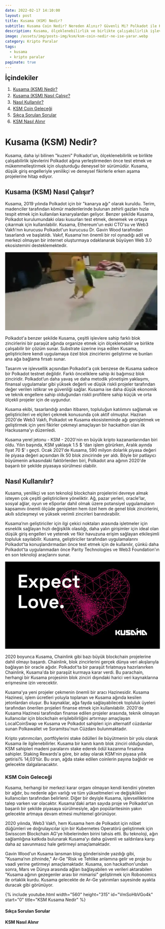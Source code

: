 ```yaml
---
date: 2022-02-17 14:10:00
layout: post
title: Kusama (KSM) Nedir?
subtitle: Kusama Coin Nedir? Nereden Alınır? Güvenli Mi? Polkadot ile Kusama Farkı Nedir? Kusama Coin yorum 2022
description: Kusama, ölçeklenebilirlik ve birlikte çalışabilirlik işlevlerini Polkadot ağına yerleştirmeden önce test etmek ve mükemmelleştirmek için oluşturduğu deneysel bir sürümüdür.
image: /assets/img/posts-img/ksm/ksm-coin-nedir-ne-ise-yarar.webp
category: Kripto Paralar
tags:
  - kusama
  - kripto paralar
paginate: true
---
```

<b style="text-align:center; font-size: 150%;">İçindekiler</b>
<ol style="margin: 0;">
	<li style="padding: 2px;"><a href="#1">Kusama (KSM) Nedir?</a></li>
	<li style="padding: 2px;"><a href="#2">Kusama (KSM) Nasıl Çalışır?</a></li>
	<li style="padding: 2px;"><a href="#3">Nasıl Kullanılır?</a></li>
	<li style="padding: 2px;"><a href="#4">KSM Coin Geleceği</a></li>
	<li style="padding: 2px;"><a href="#5">Sıkça Sorulan Sorular</a></li>
	<li style="padding: 2px;"><a href="#6">KSM Nasıl Alınır</a></li>
</ol>
<h1 id="1">Kusama (KSM) Nedir?</h1>
<p>
Kusama, daha iyi bilinen "kuzeni" Polkadot'un, ölçeklenebilirlik ve birlikte
çalışabilirlik işlevlerini Polkadot ağına yerleştirmeden önce test etmek ve
mükemmelleştirmek için oluşturduğu deneysel bir sürümüdür. Kusama, düşük giriş
engelleriyle yenilikçi ve deneysel fikirlerle erken aşama projelerine hitap
ediyor.
</p>
<h2 id="2">Kusama (KSM) Nasıl Çalışır?</h2>
<p>
Kusama, 2019 yılında Polkadot için bir "kanarya ağı" olarak kuruldu. Terim,
madenciler tarafından kömür madenlerinde bulunan zehirli gazları hızla tespit
etmek için kullanılan kanaryalardan geliyor. Benzer şekilde Kusama, Polkadot
kurulumundaki olası kusurları test etmek, denemek ve ortaya çıkarmak için
kullanılabilir. Kusama, Ethereum'un eski CTO'su ve Web3 Vakfı'nın kurucusu
Polkadot'un kurucusu Dr. Gavin Wood tarafından tasarlandı ve başlatıldı. Vakıf,
Kusama'nın önemli bir rol oynadığı adil ve merkezi olmayan bir internet
oluşturmaya odaklanarak büyüyen Web 3.0 ekosistemini desteklemektedir.
</p>
<picture>
  <source media="(min-width: 650px" srcset="/assets/img/posts-img/ksm/ksm-proje.webp">
  <img src="/assets/img/posts-img/ksm/ksm-gelecegi.webp" alt="1 kusama kaç dolar" style="width:auto;">
</picture>
<p>
Polkadot'a benzer şekilde Kusama, çeşitli işlevlere sahip farklı blok
zincirlerini bir paraşüt ağında organize etmek için ölçeklenebilir ve birlikte
çalışabilir bir çözüm sunar. Substrate üzerine inşa edilen Kusama,
geliştiricilere kendi uygulamaya özel blok zincirlerini geliştirme ve bunları
ana ağa bağlama fırsatı sunar.
</p>
<p>
Tasarım ve işlevsellik açısından Polkadot'a çok benzese de Kusama sadece bir
Polkadot testnet değildir. Farklı önceliklere sahip iki bağımsız blok
zinciridir. Polkadot’un daha yavaş ve daha metodik yönetişim yaklaşımı, finansal
uygulamalar gibi yüksek değerli ve düşük riskli projeler tarafından değer
verilen istikrar ve güvenliği sağlar. Kusama ise daha düşük ekonomik ve teknik
engellere sahip olduğundan riskli profillere sahip küçük ve orta ölçekli
projeler için de uygundur.
</p>
<p>
Kusama ekibi, tasarlandığı andan itibaren, topluluğun katılımını sağlamak ve
geliştiricileri ve elçileri çekmek konusunda çok aktif olmuştur. Haziran 2020'de
Web3 Vakfı, Polkadot ve Kusama ekosisteminde ağı genişletmek ve geliştirmek için
yeni fikirler çekmeyi amaçlayan bir hackathon olan ilk Hackusama'yı düzenledi.
</p>
<p>
Kusama yerel jetonu - KSM - 2020'nin en büyük kripto kazananlarından biri oldu.
Yılın başında, KSM yaklaşık 1.5 $ 'dan işlem görürken, Aralık ayında fiyat 70 $'
ı geçti. Ocak 2021'de Kusama, 590 milyon dolarlık piyasa değeri ile piyasa
değeri açısından ilk 50 blok zincirinde yer aldı. Böyle bir patlayıcı büyümenin
arkasındaki faktörlerden biri, Polkadot ana ağının 2020'de başarılı bir şekilde
piyasaya sürülmesi olabilir.
</p>
<h2 id="3">Nasıl Kullanılır?</h2>
<p>
Kusama, yenilikçi ve son teknoloji blockchain projelerini devreye almak isteyen
çok çeşitli geliştiricilere yöneliktir. Ağ, pazar yerleri, oracle'lar, sosyal
ağlar, oyun ve eSporlar dahil olmak üzere potansiyel uygulamaların kapsamını
önemli ölçüde genişleten hem özel hem de genel blok zincirlerini, akıllı
sözleşmeyi ve yüksek verimli zincirleri barındırabilir.
</p>
<p>
Kusama’nın geliştiriciler için ilgi çekici noktaları arasında işletmeler için
esneklik sağlayan hızlı değişiklik olasılığı, daha yalın girişimler için ideal
olan düşük giriş engelleri ve yetenek ve fikir havuzuna erişim sağlayan
etkileşimli topluluk sayılabilir. Kusama, geliştiriciler tarafından
uygulamalarını Polkadot'ta konuşlandırmadan önce test etmek için de kullanılır,
çünkü daha Polkadot'ta uygulanmadan önce Parity Technologies ve Web3
Foundation'ın en son teknoloji araçlarını sunar.
</p>
<picture>
  <source media="(min-width: 650px" srcset="/assets/img/posts-img/ksm/kus-para.webp">
  <img src="/assets/img/posts-img/ksm/love-coin.webp" alt="kusama coin yorum 2022" style="width:auto;">
</picture>
<p>
2020 boyunca Kusama, Chainlink gibi bazı büyük blockchain projelerine dahil
olmayı başardı. Chainlink, blok zincirlerini gerçek dünya veri akışlarıyla
bağlayan bir oracle ağıdır. Polkadot'ta bir paraşüt fırlatmaya hazırlanırken
Chainlink, Kusama'da bir paraşüt kurmaya karar verdi. Bu parachain, herhangi bir
Kusama projesinin blok zinciri dışındaki harici veri kaynaklarına erişmesine
izin verecektir.
</p>
<p>
Kusama'ya yeni projeler çekmenin önemli bir aracı Hazinesidir. Kusama Hazinesi,
işlem ücretleri yoluyla toplanan ve Kusama ağında kesilen jetonlardan oluşur. Bu
kaynaklar, ağa fayda sağlayabilecek topluluk üyeleri tarafından önerilen
projeleri finanse etmek için kullanılabilir. 2020'de Kusama Hazinesi tarafından
finanse edilen projeler arasında, teknik olmayan kullanıcılar için blockchain
erişilebilirliğini artırmayı amaçlayan LocalCoinSwap ve Kusama ve Polkadot
sahipleri için alternatif cüzdanlar sunan Polkawallet ve Soramitsu'nun Cüzdanı
bulunmaktadır.
</p>
<p>
Kripto yatırımcıları, portföylerini stake ödülleri ile büyütmenin bir yolu
olarak Kusama ile ilgilenebilirler. Kusama bir kanıtı kanıtı blok zinciri
olduğundan, KSM sahipleri madeni paralarını stake ederek ödül kazanma fırsatına
sahipler. Staking Rewards'a göre, bir aday olarak KSM'nin piyasa yıllık
getirisi% 14,03'tür. Bu oran, ağda stake edilen coinlerin payına bağlıdır ve
gelecekte dalgalanacaktır.
</p>
<h3 id="4">KSM Coin Geleceği</h3>
<p>
Kusama, herhangi bir merkezi karar organı olmayan kendi kendini yöneten bir
ağdır, bu nedenle ağın varlığı ve tüm yükseltmeleri ve değişiklikleri
kullanıcıları tarafından belirlenir. Diğer bir deyişle Kusama, işlevselliklerine
talep varken var olacaktır. Kusama'daki artan sayıda proje ve Polkadot'un
başarılı bir şekilde piyasaya sürülmesiyle, ağın popülaritesinin yakın gelecekte
artmaya devam etmesi muhtemel görünüyor.
</p>
<p>
2020 yılında, Web3 Vakfı, hem Kusama hem de Polkadot için nöbet düğümleri ve
doğrulayıcılar için bir Kubernetes Operatörü geliştirmek için Swisscom
Blockchain AG'ye hibelerinden birini tahsis etti. Bu teknoloji, ağın
sağlamlığına katkıda bulunarak Kusama'yı daha güvenli ve saldırılara karşı daha
az savunmasız hale getirmeyi amaçlamaktadır.
</p>
<p>
Gavin Wood'un Kusama lansman blog gönderisinde yazdığı gibi, "Kusama’nın
zihninde," Ar-Ge "Risk ve Tehlike anlamına gelir ve proje bu vaadi yerine
getirmeyi amaçlamaktadır. Kusama, son hackathon'undan sonra, Mars ve Dünya
arasında ağları bağlayabilen ve verileri aktarabilen "Kusama ağının gezegenler
arası bir mimarisi" geliştirmek için Robonomics ile ortaklık kurdu. Kusama
gelecekte de Ar-Ge yatırımları sayesinde ayakta duracak gibi görünüyor.
</p>
{% include youtube.html width="560" height="315" id="VmSoHbVGo4k" start="0" title="KSM Kusama Nedir" %}
<h4 id="5">Sıkça Sorulan Sorular</h4>

<h4 id="6">KSM Nasıl Alınır</h4>
